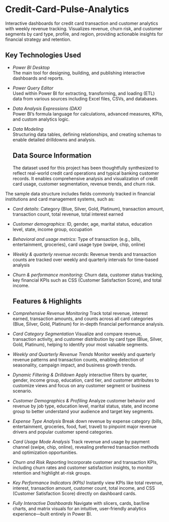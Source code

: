 # Credit-Card-Pulse-Analytics
Interactive dashboards for credit card transaction and customer analytics  with weekly revenue tracking.  Visualizes revenue, churn risk, and customer segments by card type, profile, and region, providing actionable insights for financial strategy and retention.

## Key Technologies Used

- *Power BI Desktop*  
  The main tool for designing, building, and publishing interactive dashboards and reports.

- *Power Query Editor*  
  Used within Power BI for extracting, transforming, and loading (ETL) data from various sources including Excel files, CSVs, and databases.

- *Data Analysis Expressions (DAX)*  
  Power BI’s formula language for calculations, advanced measures, KPIs, and custom analytics logic.

- *Data Modeling*  
  Structuring data tables, defining relationships, and creating schemas to enable detailed drilldowns and analysis.

  ## Data Source Information

  The dataset used for this project has been thoughtfully synthesized to reflect real-world credit card operations and typical banking customer records. It enables comprehensive analysis and visualization of credit card usage, customer segmentation, revenue trends, and churn risk.

The sample data structure includes fields commonly tracked in financial institutions and card management systems, such as:

- *Card details*:  Category (Blue, Silver, Gold, Platinum), transaction amount, transaction count, total revenue, total interest earned

- *Customer demographics*:  ID, gender, age, marital status, education level, state, income group, occupation

- *Behavioral and usage metrics*:  Type of transaction (e.g., bills, entertainment, groceries), card usage type (swipe, chip, online)

- *Weekly & quarterly revenue records*:  Revenue trends and transaction counts are tracked over weekly and quarterly intervals for time-based analysis

- *Churn & performance monitoring*:  Churn data, customer status tracking, key financial KPIs such as CSS (Customer Satisfaction Score), and total income.

  ## Features & Highlights
  
- *Comprehensive Revenue Monitoring*
Track total revenue, interest earned, transaction amounts, and counts across all card categories (Blue, Silver, Gold, Platinum) for in-depth financial performance analysis.

- *Card Category Segmentation*
Visualize and compare revenue, transaction activity, and customer distribution by card type (Blue, Silver, Gold, Platinum), helping to identify your most valuable segments.

- *Weekly and Quarterly Revenue Trends*
Monitor weekly and quarterly revenue patterns and transaction counts, enabling detection of seasonality, campaign impact, and business growth trends.

- *Dynamic Filtering & Drilldown*
Apply interactive filters by quarter, gender, income group, education, card tier, and customer attributes to customize views and focus on any customer segment or business scenario.

- *Customer Demographics & Profiling*
Analyze customer behavior and revenue by job type, education level, marital status, state, and income group to better understand your audience and target key segments.

- *Expense Type Analysis*
Break down revenue by expense category (bills, entertainment, groceries, food, fuel, travel) to pinpoint major revenue drivers and popular customer spend categories.

- *Card Usage Mode Analysis*
Track revenue and usage by payment channel (swipe, chip, online), revealing preferred transaction methods and optimization opportunities.

- *Churn and Risk Reporting*
Incorporate customer and transaction KPIs, including churn rates and customer satisfaction insights, to monitor retention and highlight at-risk groups.

- *Key Performance Indicators (KPIs)*
Instantly view KPIs like total revenue, interest, transaction amount, customer count, total income, and CSS (Customer Satisfaction Score) directly on dashboard cards.

- *Fully Interactive Dashboards*
Navigate with slicers, cards, bar/line charts, and matrix visuals for an intuitive, user-friendly analytics experience—built entirely in Power BI.
